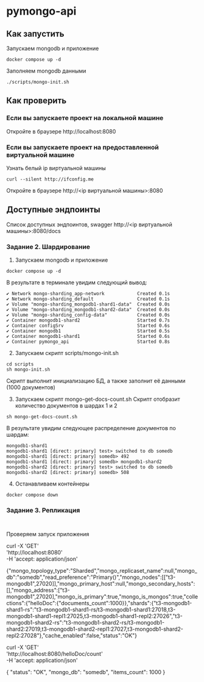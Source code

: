 # pymongo-api

## Как запустить

Запускаем mongodb и приложение

```shell
docker compose up -d
```

Заполняем mongodb данными

```shell
./scripts/mongo-init.sh
```

## Как проверить

### Если вы запускаете проект на локальной машине

Откройте в браузере http://localhost:8080

### Если вы запускаете проект на предоставленной виртуальной машине

Узнать белый ip виртуальной машины

```shell
curl --silent http://ifconfig.me
```

Откройте в браузере http://<ip виртуальной машины>:8080

## Доступные эндпоинты

Список доступных эндпоинтов, swagger http://<ip виртуальной машины>:8080/docs


### **Задание 2. Шардирование**

1. Запускаем mongodb и приложение

```shell
docker compose up -d
```

В результате в терминале увидим следующий вывод:

```shell
✔ Network mongo-sharding_app-network            Created 0.1s
✔ Network mongo-sharding_default                Created 0.1s
✔ Volume "mongo-sharding_mongodb1-shard1-data"  Created 0.0s
✔ Volume "mongo-sharding_mongodb1-shard2-data"  Created 0.0s
✔ Volume "mongo-sharding_config-data"           Created 0.0s
✔ Container mongodb1-shard2                     Started 0.7s
✔ Container configSrv                           Started 0.6s
✔ Container mongodb1                            Started 0.5s
✔ Container mongodb1-shard1                     Started 0.6s
✔ Container pymongo_api                         Started 0.8s
```

2. Запускаем скрипт scripts/mongo-init.sh

```shell
cd scripts
sh mongo-init.sh
```

Скрипт выполнит инициализацию БД, а также заполнит её данными (1000 документов)

3. Запускаем скрипт mongo-get-docs-count.sh Скрипт отобразит количество документов в шардах 1 и 2

```shell
sh mongo-get-docs-count.sh
```

В результате увидим следующее распределение документов по шардам:

```shell
mongodb1-shard1
mongodb1-shard1 [direct: primary] test> switched to db somedb
mongodb1-shard1 [direct: primary] somedb> 492
mongodb1-shard1 [direct: primary] somedb> mongodb1-shard2
mongodb1-shard2 [direct: primary] test> switched to db somedb
mongodb1-shard2 [direct: primary] somedb> 508
```

4. Останавливаем контейнеры

```shell
docker compose down
```

### **Задание 3. Репликация**

```shell
 
```

Проверяем запуск приложения

curl -X 'GET' \
'http://localhost:8080' \
-H 'accept: application/json'


{"mongo_topology_type":"Sharded","mongo_replicaset_name":null,"mongo_db":"somedb","read_preference":"Primary()","mongo_nodes":[["t3-mongodb1",27020]],"mongo_primary_host":null,"mongo_secondary_hosts":[],"mongo_address":["t3-mongodb1",27020],"mongo_is_primary":true,"mongo_is_mongos":true,"collections":{"helloDoc":{"documents_count":1000}},"shards":{"t3-mongodb1-shard1-rs":"t3-mongodb1-shard1-rs/t3-mongodb1-shard1:27018,t3-mongodb1-shard1-repl1:27025,t3-mongodb1-shard1-repl2:27026","t3-mongodb1-shard2-rs":"t3-mongodb1-shard2-rs/t3-mongodb1-shard2:27019,t3-mongodb1-shard2-repl1:27027,t3-mongodb1-shard2-repl2:27028"},"cache_enabled":false,"status":"OK"}

curl -X 'GET' \
'http://localhost:8080/helloDoc/count' \
-H 'accept: application/json'

{
"status": "OK",
"mongo_db": "somedb",
"items_count": 1000
}